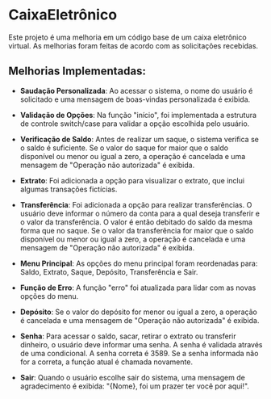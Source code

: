 # CaixaEletrônico

Este projeto é uma melhoria em um código base de um caixa eletrônico virtual. As melhorias foram feitas de acordo com as solicitações recebidas.

## Melhorias Implementadas:

- **Saudação Personalizada**: Ao acessar o sistema, o nome do usuário é solicitado e uma mensagem de boas-vindas personalizada é exibida.

- **Validação de Opções**: Na função "início", foi implementada a estrutura de controle switch/case para validar a opção escolhida pelo usuário.

- **Verificação de Saldo**: Antes de realizar um saque, o sistema verifica se o saldo é suficiente. Se o valor do saque for maior que o saldo disponível ou menor ou igual a zero, a operação é cancelada e uma mensagem de "Operação não autorizada" é exibida.

- **Extrato**: Foi adicionada a opção para visualizar o extrato, que inclui algumas transações fictícias.

- **Transferência**: Foi adicionada a opção para realizar transferências. O usuário deve informar o número da conta para a qual deseja transferir e o valor da transferência. O valor é então debitado do saldo da mesma forma que no saque. Se o valor da transferência for maior que o saldo disponível ou menor ou igual a zero, a operação é cancelada e uma mensagem de "Operação não autorizada" é exibida.

- **Menu Principal**: As opções do menu principal foram reordenadas para: Saldo, Extrato, Saque, Depósito, Transferência e Sair.

- **Função de Erro**: A função "erro" foi atualizada para lidar com as novas opções do menu.

- **Depósito**: Se o valor do depósito for menor ou igual a zero, a operação é cancelada e uma mensagem de "Operação não autorizada" é exibida.

- **Senha**: Para acessar o saldo, sacar, retirar o extrato ou transferir dinheiro, o usuário deve informar uma senha. A senha é validada através de uma condicional. A senha correta é 3589. Se a senha informada não for a correta, a função atual é chamada novamente.

- **Sair**: Quando o usuário escolhe sair do sistema, uma mensagem de agradecimento é exibida: "{Nome}, foi um prazer ter você por aqui!".
